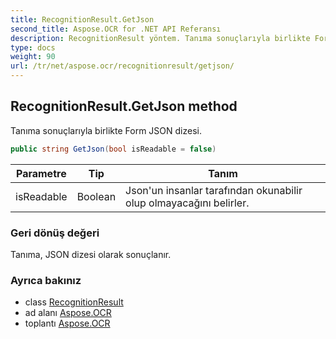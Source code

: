 ```yaml
---
title: RecognitionResult.GetJson
second_title: Aspose.OCR for .NET API Referansı
description: RecognitionResult yöntem. Tanıma sonuçlarıyla birlikte Form JSON dizesi.
type: docs
weight: 90
url: /tr/net/aspose.ocr/recognitionresult/getjson/
---
```

## RecognitionResult.GetJson method

Tanıma sonuçlarıyla birlikte Form JSON dizesi.

```csharp
public string GetJson(bool isReadable = false)
```

| Parametre | Tip | Tanım |
| --- | --- | --- |
| isReadable | Boolean | Json'un insanlar tarafından okunabilir olup olmayacağını belirler. |

### Geri dönüş değeri

Tanıma, JSON dizesi olarak sonuçlanır.

### Ayrıca bakınız

* class [RecognitionResult](../)
* ad alanı [Aspose.OCR](../../recognitionresult/)
* toplantı [Aspose.OCR](../../../)


